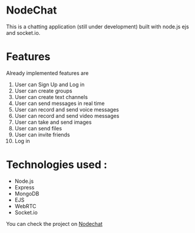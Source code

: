 # NodeChat
This is a chatting application (still under development) built with node.js ejs and socket.io.

# Features
Already implemented features are 
<ol>
    <li>User can Sign Up and Log in</li>
    <li>User can create groups</li>
    <li>User can create text channels</li>
    <li>User can send messages in real time</li>
    <li>User can record and send voice messages</li>
    <li>User can record and send video messages</li>
    <li>User can take and send images</li>
    <li>User can send files</li>
    <li>User can invite friends</li>
    <li>Log in</li>
</ol>

# Technologies used : 
<ul>
    <li>Node.js</li>
    <li>Express</li>
    <li>MongoDB</li>
    <li>EJS</li>
    <li>WebRTC</li>
    <li>Socket.io</li>
</ul>

You can check the project on <a href='nodechat231.herokuapp.com'> Nodechat </a>
